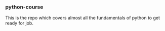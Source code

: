 ### python-course

This is the repo which covers almost all the fundamentals of python to get ready for job.
